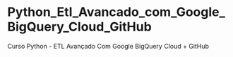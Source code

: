 # Python_Etl_Avancado_com_Google_BigQuery_Cloud_GitHub
Curso Python - ETL Avançado Com Google BigQuery Cloud + GitHub
